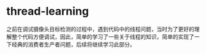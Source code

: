 # thread-learning
之前在调试摄像头目标检测的过程中，遇到代码中的线程问题，当时为了更好的理解整个代码方便调试，因此，简单的学习了一些关于线程的知识，简单的实现了一下经典的消费者生产者问题，后续将继续学习此部分。
